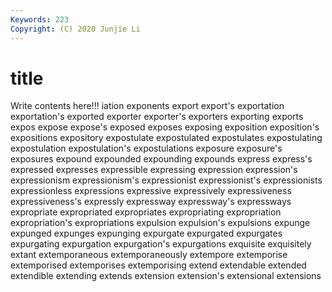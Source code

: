```yaml
---
Keywords: 223
Copyright: (C) 2020 Junjie Li
---
```


# title

Write contents here!!!
iation 
exponents 
export 
export's 
exportation
exportation's 
exported 
exporter 
exporter's 
exporters 
exporting 
exports 
expos 
expose 
expose's
exposed 
exposes 
exposing 
exposition 
exposition's 
expositions 
expository 
expostulate 
expostulated 
expostulates
expostulating 
expostulation 
expostulation's 
expostulations 
exposure 
exposure's 
exposures 
expound 
expounded 
expounding
expounds 
express 
express's 
expressed 
expresses 
expressible 
expressing 
expression 
expression's 
expressionism
expressionism's 
expressionist 
expressionist's 
expressionists 
expressionless 
expressions 
expressive 
expressively 
expressiveness 
expressiveness's
expressly 
expressway 
expressway's 
expressways 
expropriate 
expropriated 
expropriates 
expropriating 
expropriation 
expropriation's
expropriations 
expulsion 
expulsion's 
expulsions 
expunge 
expunged 
expunges 
expunging 
expurgate 
expurgated
expurgates 
expurgating 
expurgation 
expurgation's 
expurgations 
exquisite 
exquisitely 
extant 
extemporaneous 
extemporaneously
extempore 
extemporise 
extemporised 
extemporises 
extemporising 
extend 
extendable 
extended 
extendible 
extending
extends 
extension 
extension's 
extensional 
extensions 
